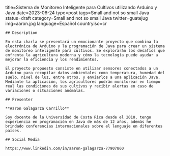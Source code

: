 title=Sistema de Monitoreo Inteligente para Cultivos utilizando Arduino y Java
date=2023-06-24
type=post
tags=Small and not so small Java
status=draft
category=Small and not so small Java
twitter=guatejug
img=aaron.jpg
language=Español
countryiso=cr
~~~~~~
## Description

En esta charla se presentará un emocionante proyecto que combina la electrónica de Arduino y la programación de Java para crear un sistema de monitoreo inteligente para cultivos. Se explorarán los desafíos que enfrenta la agricultura moderna y cómo la tecnología puede ayudar a mejorar la eficiencia y los rendimientos.

El proyecto propuesto consiste en utilizar sensores conectados a un Arduino para recopilar datos ambientales como temperatura, humedad del suelo, nivel de luz, entre otros, y enviarlos a una aplicación Java. Mediante la aplicación, los agricultores podrán monitorear en tiempo real las condiciones de sus cultivos y recibir alertas en caso de variaciones o situaciones anómalas.

## Presenter

**Aaron Galagarza Carrillo**

Soy docente de la Universidad de Costa Rica desde el 2010, tengo experiencia en programación en Java de más de 12 años, además he brindado conferencias internacionales sobre el lenguaje en diferentes países.

## Social Media

https://www.linkedin.com/in/aaron-galagarza-77907860
